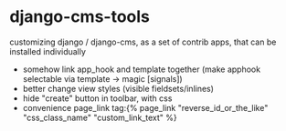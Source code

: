 # django-cms-tools

customizing django / django-cms, as a set of contrib apps, that can be installed individually

- somehow link app_hook and template together (make apphook selectable via template -> magic [signals]) 
- better change view styles (visible fieldsets/inlines)
- hide "create" button in toolbar, with css
- convenience page_link tag:{% page_link "reverse_id_or_the_like" "css_class_name" "custom_link_text" %}
